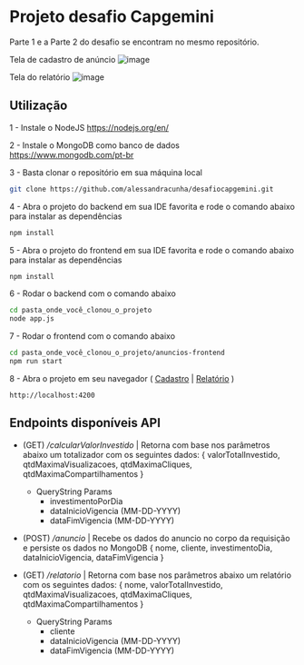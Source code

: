 # Projeto desafio Capgemini

Parte 1 e a Parte 2 do desafio se encontram no mesmo repositório.

Tela de cadastro de anúncio
![image](https://user-images.githubusercontent.com/86562890/124400811-b7979a00-dcfb-11eb-9720-ac56e242d0a3.png)

Tela do relatório
![image](https://user-images.githubusercontent.com/86562890/124400827-cd0cc400-dcfb-11eb-92bb-c521ea981075.png)

## Utilização
1 - Instale o NodeJS https://nodejs.org/en/

2 - Instale o MongoDB como banco de dados https://www.mongodb.com/pt-br 

3 - Basta clonar o repositório em sua máquina local
```bash
git clone https://github.com/alessandracunha/desafiocapgemini.git
```

4 - Abra o projeto do backend em sua IDE favorita e rode o comando abaixo para instalar as dependências
```bash
npm install
```

5 - Abra o projeto do frontend em sua IDE favorita e rode o comando abaixo para instalar as dependências
```bash
npm install
```

6 - Rodar o backend com o comando abaixo
```bash
cd pasta_onde_você_clonou_o_projeto
node app.js
```

7 - Rodar o frontend com o comando abaixo
```bash
cd pasta_onde_você_clonou_o_projeto/anuncios-frontend
npm run start
```

8 - Abra o projeto em seu navegador ( [Cadastro](http://localhost:4200/cadastro-anuncio) | [Relatório](http://localhost:4200/relatorio-anuncios) )
```
http://localhost:4200
```

## Endpoints disponíveis API
- (GET) */calcularValorInvestido* | Retorna com base nos parâmetros abaixo um totalizador com os seguintes dados:
    { 
      valorTotalInvestido,
      qtdMaximaVisualizacoes,
      qtdMaximaCliques,
      qtdMaximaCompartilhamentos
    }
  - QueryString Params 
    - investimentoPorDia
    - dataInicioVigencia (MM-DD-YYYY)
    - dataFimVigencia (MM-DD-YYYY)
    
- (POST) */anuncio* | Recebe os dados do anuncio no corpo da requisição e persiste os dados no MongoDB
    {
      nome,
      cliente,
      investimentoDia,
      dataInicioVigencia,
      dataFimVigencia
    }

- (GET) */relatorio* | Retorna com base nos parâmetros abaixo um relatório com os seguintes dados:
    {
      nome,
      valorTotalInvestido,
      qtdMaximaVisualizacoes,
      qtdMaximaCliques,
      qtdMaximaCompartilhamentos
    }
  - QueryString Params 
    - cliente
    - dataInicioVigencia (MM-DD-YYYY)
    - dataFimVigencia (MM-DD-YYYY)
